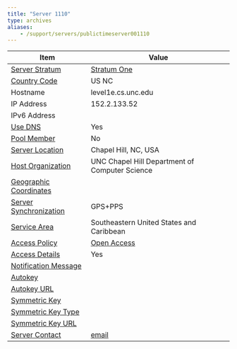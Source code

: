 ```yaml
---
title: "Server 1110"
type: archives
aliases:
    - /support/servers/publictimeserver001110
---
```


| Item | Value |
| ----- | ----- |
| [Server Stratum](/support/servers/serverstratum) | [Stratum One](/support/servers/stratumonetimeservers) |
| [Country Code](/support/servers/countrycode) | US NC |
| Hostname |  level1e.cs.unc.edu |
| IP Address |  152.2.133.52 |
| IPv6 Address | |
| [Use DNS](/support/servers/usedns) | Yes |
| [Pool Member](/support/servers/poolmember) | No |
| [Server Location](/support/servers/serverlocation) |  Chapel Hill, NC, USA  |
| [Host Organization](/support/servers/hostorganization) |  UNC Chapel Hill Department of Computer Science |
| [ Geographic Coordinates](/support/servers/geographiccoordinates) | |
| [Server Synchronization](/support/servers/serversynchronization) |  GPS+PPS  |
| [Service Area](/support/servers/servicearea) |  Southeastern United States and Caribbean  |
| [Access Policy](/support/servers/accesspolicy) | [Open Access](/support/servers/openaccess) |
| [Access Details](/support/servers/accessdetails) | Yes |
| [Notification Message](/support/servers/notificationmessage) |  |
| [Autokey](/support/servers/autokey) |  |
| [Autokey URL](/support/servers/autokeyurl) | |
| [Symmetric Key](/support/servers/symmetrickey) |  |
| [Symmetric Key Type](/support/servers/symmetrickeytype) | |
| [Symmetric Key URL](/support/servers/symmetrickeyurl) | |
| [Server Contact](/support/servers/servercontact) | [email](mailto:time-admin@cs.unc.edu) |